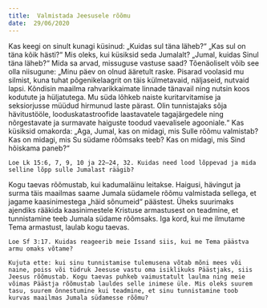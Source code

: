 ```yaml
---
title:  Valmistada Jeesusele rõõmu
date:  29/06/2020
---
```


Kas keegi on sinult kunagi küsinud: „Kuidas sul täna läheb?“ „Kas sul on täna kõik hästi?“ Mis oleks, kui küsiksid seda Jumalalt? „Jumal, kuidas Sinul täna läheb?“ Mida sa arvad, missuguse vastuse saad? Tõenäoliselt võib see olla niisugune: „Minu päev on olnud ääretult raske. Pisarad voolasid mu silmist, kuna tuhat põgenikelaagrit on täis külmetavaid, näljaseid, nutvaid lapsi. Kõndisin maailma rahvarikkaimate linnade tänavail ning nutsin koos kodutute ja hüljatutega. Mu süda lõhkeb naiste kuritarvitamise ja seksiorjusse müüdud hirmunud laste pärast. Olin tunnistajaks sõja hävitustööle, looduskatastroofide laastavatele tagajärgedele ning nõrgestavate ja surmavate haiguste toodud vaevalisele agooniale.“ Kas küsiksid omakorda: „Aga, Jumal, kas on midagi, mis Sulle rõõmu valmistab? Kas on midagi, mis Su südame rõõmsaks teeb? Kas on midagi, mis Sind hõiskama paneb?“

`Loe Lk 15:6, 7, 9, 10 ja 22–24, 32. Kuidas need lood lõppevad ja mida selline lõpp sulle Jumalast räägib?`

Kogu taevas rõõmustab, kui kadumaläinu leitakse. Haigusi, hävingut ja surma täis maailmas saame Jumala südamele rõõmu valmistada sellega, et jagame kaasinimestega „häid sõnumeid“ päästest. Üheks suurimaks ajendiks rääkida kaasinimestele Kristuse armastusest on teadmine, et tunnistamine teeb Jumala südame rõõmsaks. Iga kord, kui me ilmutame Tema armastust, laulab kogu taevas.

`Loe Sf 3:17. Kuidas reageerib meie Issand siis, kui me Tema päästva armu omaks võtame?`

`Kujuta ette: kui sinu tunnistamise tulemusena võtab mõni mees või naine, poiss või tüdruk Jeesuse vastu oma isiklikuks Päästjaks, siis Jeesus rõõmustab. Kogu taevas puhkeb vaimustatult laulma ning meie võimas Päästja rõõmustab lauldes selle inimese üle. Mis oleks suurem tasu, suurem õnnestumine kui teadmine, et sinu tunnistamine toob kurvas maailmas Jumala südamesse rõõmu?`
